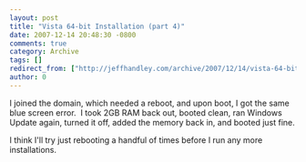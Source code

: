 ```yaml
---
layout: post
title: "Vista 64-bit Installation (part 4)"
date: 2007-12-14 20:48:30 -0800
comments: true
category: Archive
tags: []
redirect_from: ["http://jeffhandley.com/archive/2007/12/14/vista-64-bit-installation-part-4.aspx"].aspx
author: 0
---
```

<!-- more -->
<p>I joined the domain, which needed a reboot, and upon boot, I got the same blue screen error.  I took 2GB RAM back out, booted clean, ran Windows Update again, turned it off, added the memory back in, and booted just fine.</p>  <p>I think I'll try just rebooting a handful of times before I run any more installations.</p>

